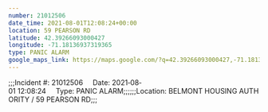 ```yaml
---
number: 21012506
date_time: 2021-08-01T12:08:24+00:00
location: 59 PEARSON RD
latitude: 42.39266093000427
longitude: -71.18136937319365
type: PANIC ALARM
google_maps_link: https://maps.google.com/?q=42.39266093000427,-71.18136937319365
---
```


;;;Incident #: 21012506     Date: 2021‐08‐01 12:08:24     Type: PANIC ALARM;;;;;;Location: BELMONT HOUSING AUTHORITY / 59 PEARSON RD;;;
